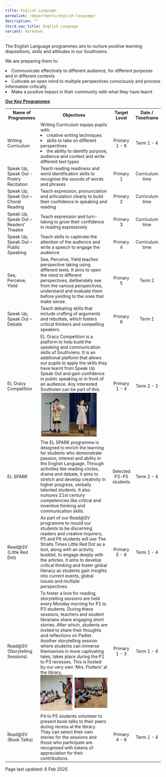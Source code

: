 ```yaml
---
title: English Language
permalink: /departments/english-language/
description: ""
third_nav_title: English Language
variant: markdown
---
```

<p>The English Language programmes aim to nurture positive learning dispositions, skills and attitudes in our Southviens.</p>
<p>We are preparing them to:</p>
<li>Communicate effectively to different audience, for different purposes and in different contexts<br></li><li>Cultivate an open mind to multiple perspectives consciously and process information critically<br></li><li>Make a positive impact in their community with what they have learnt<br>
<p><strong><u>Our Key Programmes</u></strong></p>
<table>
<tbody>
<tr>
<th style="text-align: center;">
<strong>Name of Programmes</strong>
</th>
<th style="text-align: center;">
	<strong>Objectives</strong>
</th>
<th style="text-align: center;">
<strong>Target Level</strong>

</th><th style="text-align: center;">
<strong>Date / Timeframe</strong>
</th>
</tr>
<tr>
<td>Writing Curriculum</td>
<td>Writing Curriculum equips pupils with:
<li> creative writing techniques
	</li><li> skills to take on different perspectives
	</li><li> the ability to identify purpose, audience and context and write different text types
</li></td><td style="text-align: center;">
Primary 1 - 6
</td>
<td style="text-align: center;">
Term 1 - 4
</td>
</tr>
<tr>
<td>
Speak Up, Speak Out - Poetry Recitation
</td>
<td>
Teach reading readiness and word identification skills to recognise the sounds of words and phrases
</td>
<td style="text-align: center;">Primary 1</td>
<td style="text-align: center;">
Curriculum time
</td>
</tr>
<tr>
<td>Speak Up, Speak Out – Choral Reading</td>
<td>
Teach expression, pronunciation and articulation clearly to build their confidence in speaking and reading
</td>
<td style="text-align: center;">Primary 2</td>
<td style="text-align: center;">
Curriculum time
</td>
</tr>
<tr>
<td>Speak Up, Speak Out – Readers’ Theatre</td>
<td>
Teach expression and turn-taking to grow their confidence in reading expressively
</td>
<td style="text-align: center;">Primary 3</td>
<td style="text-align: center;">Curriculum time</td>
</tr>
<tr>
<td>
Speak Up, Speak Out – Public Speaking
</td>
<td>
Teach skills to captivate the attention of the audience and write a speech to engage the audience
</td>
<td style="text-align: center;">
Primary 4
</td>
<td style="text-align: center;">
Curriculum time
</td>
</tr>
<tr>
	<td>
See, Perceive, Yield
</td>
<td>
See, Perceive, Yield teaches perspective taking using different texts. It aims to open the mind to different perspectives, deliberately see from the various perspectives, understand and evaluate them before yielding to the ones that make sense.
</td>
<td style="text-align: center;">
Primary 5
</td>
<td style="text-align: center;">
Term 2
</td>
		</tr>
		<tr>
<td>Speak Up, Speak Out – Debate</td>
<td>
Teach debating skills that include crafting of arguments and rebuttals, which fosters critical thinkers and compelling speakers.
</td>
<td style="text-align: center;">
Primary 6
</td>
<td style="text-align: center;">
Term 1
</td>
</tr>
<tr>
	<td>EL Oracy Competition</td>
<td>
EL Oracy Competition is a platform to help build the speaking and communication skills of Southviens. It is an additional platform that allows our pupils to apply the skills they have learnt from Speak Up Speak Out and gain confidence in public speaking or in front of an audience. Any interested Southvien can be part of this.<br>
	<img src="/images/EL1.jpg" style="width: 85%">
</td>
<td style="text-align: center;">
Primary 1 - 4
</td>
<td style="text-align: center;">Term 2 - 3
	</td>
		</tr>
	<tr>
	<td>EL SPARK</td>
<td>
The EL SPARK programme is designed to enrich the learning for students who demonstrate passion, interest and ability in the English Language. Through activities like reading circles, drama and debate, it aims to stretch and develop creativity in higher progress, verbally talented students. It also nurtures 21st century competencies like critical and inventive thinking and communication skills.</td>
<td style="text-align: center;">
Selected P3-P5 students
</td>
<td style="text-align: center;">Term 2 - 4
	</td>
		</tr>
		<tr>
	<td>Read@SV (Little Red Dot)</td>
<td>
As part of our Read@SV programme to mould our students to be discerning readers and creative inquirers, P5 and P6 students will use The Straits Times Little Red Dot as a tool, along with an activity booklet, to engage deeply with the articles. It aims to develop critical thinking and foster global literacy as students gain insights into current events, global issues and multiple perspectives.</td>
<td style="text-align: center;">
Primary 5 - 6
</td>
<td style="text-align: center;">Term 1 - 4
	</td>
		</tr>
			<tr>
	<td>Read@SV (Storytelling Sessions)</td>
<td>
To foster a love for reading, storytelling sessions are held every Monday morning for P1 to P3 students. During these sessions, teachers and student librarians share engaging short stories. After which, students are invited to share their thoughts and reflections on Padlet. Another storytelling session where students can immerse themselves in more captivating tales, takes place during the P1 to P3 recesses. This is hosted by our very own ‘Mrs. Flutters’ at the library, <img src="/images/EL2.png"></td>
<td style="text-align: center;">
Primary 1 - 3
</td>
<td style="text-align: center;">Term 1 - 4
	</td>
		</tr>
				<tr>
	<td>Read@SV (Book Talks)
</td>
<td>
P4 to P5 students volunteer to present book talks to their peers during recess at the library. They can select their own stories for the sessions and those who participate are recognised with tokens of appreciation for their contributions.</td>
<td style="text-align: center;">
Primary 4 - 6
</td>
<td style="text-align: center;">Term 1 - 4
	</td>
		</tr>
		</tbody>
	</table>
<p>Page last updated: 6 Feb 2025</p></li>